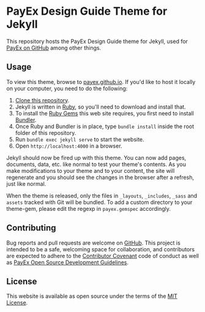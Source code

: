 # PayEx Design Guide Theme for Jekyll

This repository hosts the PayEx Design Guide theme for Jekyll, used for
[PayEx on GitHub][1] among other things.

## Usage

To view this theme, browse to [payex.github.io][1]. If you'd like to host it
locally on your computer, you need to do the following:

1. [Clone this repository][4].
2. Jekyll is written in [Ruby][5], so you'll need to download and install that.
3. To install the [Ruby Gems][6] this web site requires, you first need to
   install [Bundler][7].
4. Once Ruby and Bundler is in place, type `bundle install` inside the root
   folder of this repository.
5. Run `bundle exec jekyll serve` to start the website.
6. Open `http://localhost:4000` in a browser.

Jekyll should now be fired up with this theme. You can now add pages,
documents, data, etc. like normal to test your theme's contents. As you make
modifications to your theme and to your content, the site will regenerate and
you should see the changes in the browser after a refresh, just like normal.

When the theme is released, only the files in `_layouts`, `_includes`, `_sass`
and `assets` tracked with Git will be bundled. To add a custom directory to
your theme-gem, please edit the regexp in `payex.gemspec` accordingly.

## Contributing

Bug reports and pull requests are welcome on [GitHub][8]. This project is
intended to be a safe, welcoming space for collaboration, and contributors
are expected to adhere to the [Contributor Covenant][9] code of conduct as
well as [PayEx Open Source Development Guidelines][10].

## License

This website is available as open source under the terms of the
[MIT License][11].

[1]: https://payex.github.io
[2]: https://jekyllrb.com/
[3]: https://pages.github.com/
[4]: https://help.github.com/articles/cloning-a-repository/
[5]: https://www.ruby-lang.org/en/
[6]: https://rubygems.org/
[7]: https://bundler.io/
[8]: https://github.com/PayEx/payex.github.io/
[9]: http://contributor-covenant.org
[10]: https://developer.payex.com/xwiki/wiki/developer/view/Main/guidelines/open-source-development-guidelines/
[11]: https://opensource.org/licenses/MIT
